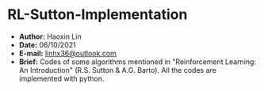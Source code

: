 # RL-Sutton-Implementation
- **Author:** Haoxin Lin
- **Date:** 06/10/2021
- **E-mail:** linhx36@outlook.com
- **Brief:** Codes of some algorithms mentioned in "Reinforcement Learning: An Introduction" (R.S. Sutton & A.G. Barto). All the codes are implemented with python.